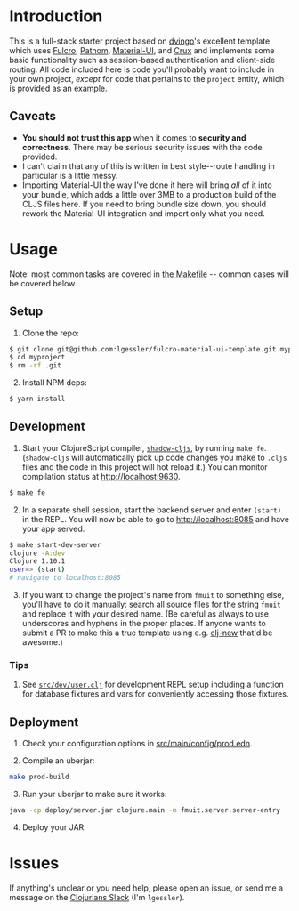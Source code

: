 # Introduction

This is a full-stack starter project based on [dvingo](https://github.com/dvingo/dv.fulcro-template)'s excellent 
template which uses [Fulcro](https://fulcro.fulcrologic.com/), 
[Pathom](https://blog.wsscode.com/pathom/v2/pathom/2.2.0/introduction.html),
[Material-UI](https://material-ui.com/), and [Crux](https://opencrux.com/main/index.html) and implements some basic
functionality such as session-based authentication and client-side routing. All code included here is code you'll
probably want to include in your own project, *except* for code that pertains to the `project` entity, which is 
provided as an example.

## Caveats

- **You should not trust this app** when it comes to **security and correctness**. There may be serious security issues
with the code provided. 
- I can't claim that any of this is written in best style--route handling in particular is a little messy.
- Importing Material-UI the way I've done it here will bring _all_ of it into your bundle, which adds a little over
3MB to a production build of the CLJS files here. If you need to bring bundle size down, you should rework the 
Material-UI integration and import only what you need.

# Usage

Note: most common tasks are covered in [the Makefile](./Makefile) -- common cases will be covered below.

## Setup 

1. Clone the repo:

```bash
$ git clone git@github.com:lgessler/fulcro-material-ui-template.git myproject
$ cd myproject
$ rm -rf .git
```

2. Install NPM deps:

```bash
$ yarn install
```

## Development

1. Start your ClojureScript compiler, [`shadow-cljs`](https://github.com/thheller/shadow-cljs), by running `make fe`. 
(`shadow-cljs` will automatically pick up code changes you make to `.cljs` files and the code in this project will hot 
reload it.) You can monitor compilation status at [http://localhost:9630]().

```bash
$ make fe
```

2. In a separate shell session, start the backend server and enter `(start)` in the REPL. You will now be able to go to
[http://localhost:8085]() and have your app served.

```bash
$ make start-dev-server
clojure -A:dev
Clojure 1.10.1
user=> (start)
# navigate to localhost:8085
```

3. If you want to change the project's name from `fmuit` to something else, you'll have to do it manually: search all 
source files for the string `fmuit` and replace it with your desired name. (Be careful as always to use underscores
and hyphens in the proper places. If anyone wants to submit a PR to make this a true template using e.g. 
[clj-new](https://github.com/seancorfield/clj-new) that'd be awesome.)

### Tips

1. See [`src/dev/user.clj`](./src/dev/user.clj) for development REPL setup including a function for database fixtures and 
vars for conveniently accessing those fixtures.

## Deployment

1. Check your configuration options in [src/main/config/prod.edn](./src/main/config/prod.edn).

2. Compile an uberjar:

```bash
make prod-build
```

3. Run your uberjar to make sure it works:

```bash
java -cp deploy/server.jar clojure.main -m fmuit.server.server-entry
```

4. Deploy your JAR.

# Issues

If anything's unclear or you need help, please open an issue, or send me a message on the 
[Clojurians Slack](https://clojurians.slack.com/) (I'm `lgessler`).
